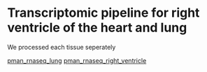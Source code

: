 # Transcriptomic pipeline for right ventricle of the heart and lung
We processed each tissue seperately

[pman_rnaseq_lung](https://github.com/NathanaeldHerrera/P.maniculatus-transcriptomics/blob/main/RNA-Seq_gene_expression_analysis/pman_rnaseq_lung.R)
[pman_rnaseq_right_ventricle](https://github.com/NathanaeldHerrera/P.maniculatus-transcriptomics/blob/main/RNA-Seq_gene_expression_analysis/rnaseq_right_ventricle.R)

